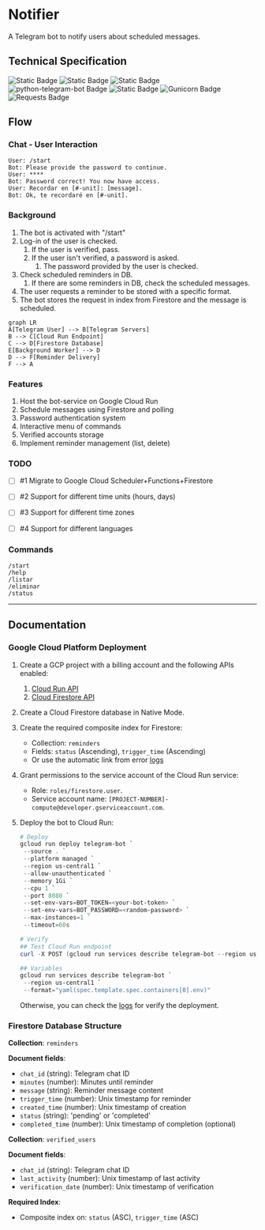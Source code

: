 
# Notifier

A Telegram bot to notify users about scheduled messages.

## Technical Specification

![Static Badge](https://img.shields.io/badge/Google_Cloud_Platform-Run-4182ed?logo=google-cloud&logoColor=white) ![Static Badge](https://img.shields.io/badge/Google_Cloud_Platform-Firestore-FFCA28?logo=google-cloud&logoColor=white) ![Static Badge](https://img.shields.io/badge/Python-3.13--slim-f2d343?logo=python&logoColor=ffffff) ![python-telegram-bot Badge](https://img.shields.io/badge/Python-python--telegram--bot-2CA5E0?logo=telegram&logoColor=ffffff) ![Static Badge](https://img.shields.io/badge/Flask-2.3.3-000000?logo=flask&logoColor=000000) ![Gunicorn Badge](https://img.shields.io/badge/Gunicorn-23.0.0-499848?logo=gunicorn&logoColor=ffffff) ![Requests Badge](https://img.shields.io/badge/requests-2.32.4-1565C0?logo=zap&logoColor=white)

## Flow

### Chat - User Interaction

```text
User: /start
Bot: Please provide the password to continue.
User: ****
Bot: Password correct! You now have access.
User: Recordar en [#-unit]: [message].
Bot: Ok, te recordaré en [#-unit].
```

### Background

1. The bot is activated with "/start"
2. Log-in of the user is checked.
   1. If the user is verified, pass.
   2. If the user isn't verified, a password is asked.
      1. The password provided by the user is checked.
3. Check scheduled reminders in DB.
   1. If there are some reminders in DB, check the scheduled messages.
4. The user requests a reminder to be stored with a specific format.
5. The bot stores the request in index from Firestore and the message is scheduled.

```mermaid
graph LR
A[Telegram User] --> B[Telegram Servers]
B --> C[Cloud Run Endpoint]
C --> D[Firestore Database]
E[Background Worker] --> D
D --> F[Reminder Delivery]
F --> A
```

### Features

1. Host the bot-service on Google Cloud Run
2. Schedule messages using Firestore and polling
3. Password authentication system
4. Interactive menu of commands
5. Verified accounts storage
6. Implement reminder management (list, delete)

### TODO

-[ ] #1 Migrate to Google Cloud Scheduler+Functions+Firestore

-[ ] #2 Support for different time units (hours, days)

-[ ] #3 Support for different time zones

-[ ] #4 Support for different languages

### Commands

```text
/start
/help
/listar
/eliminar
/status
```

---

## Documentation

### Google Cloud Platform Deployment

1. Create a GCP project with a billing account and the following APIs enabled:
    1. [Cloud Run API](https://console.cloud.google.com/apis/library/run.googleapis.com)
    2. [Cloud Firestore API](https://console.cloud.google.com/apis/library/firestore.googleapis.com)
2. Create a Cloud Firestore database in Native Mode.
3. Create the required composite index for Firestore:
   - Collection: `reminders`
   - Fields: `status` (Ascending), `trigger_time` (Ascending)
   - Or use the automatic link from error [logs](https://console.cloud.google.com/logs/query;storageScope=project)
4. Grant permissions to the service account of the Cloud Run service:
   - Role: `roles/firestore.user`.
   - Service account name: `[PROJECT-NUMBER]-compute@developer.gserviceaccount.com`.
5. Deploy the bot to Cloud Run:

   ```powershell
   # Deploy
   gcloud run deploy telegram-bot `
    --source . `
    --platform managed `
    --region us-central1 `
    --allow-unauthenticated `
    --memory 1Gi `
    --cpu 1 `
    --port 8080 `
    --set-env-vars=BOT_TOKEN=<your-bot-token> `
    --set-env-vars=BOT_PASSWORD=<random-password> `
    --max-instances=1 `
    --timeout=60s

   # Verify
   ## Test Cloud Run endpoint
   curl -X POST (gcloud run services describe telegram-bot --region us-central1 --format="value(status.url)") -H "Content-Type: application/json" -d '{"test": "health"}'

   ## Variables
   gcloud run services describe telegram-bot `
    --region us-central1 `
    --format="yaml(spec.template.spec.containers[0].env)"
   ```

    Otherwise, you can check the [logs](https://console.cloud.google.com/logs/query;storageScope=project) for verify the deployment.

### Firestore Database Structure

**Collection**: `reminders`

**Document fields**:

- `chat_id` (string): Telegram chat ID
- `minutes` (number): Minutes until reminder
- `message` (string): Reminder message content  
- `trigger_time` (number): Unix timestamp for reminder
- `created_time` (number): Unix timestamp of creation
- `status` (string): 'pending' or 'completed'
- `completed_time` (number): Unix timestamp of completion (optional)

**Collection**: `verified_users`

**Document fields**:

- `chat_id` (string): Telegram chat ID
- `last_activity` (number): Unix timestamp of last activity
- `verification_date` (number): Unix timestamp of verification

**Required Index**:

- Composite index on: `status` (ASC), `trigger_time` (ASC)
